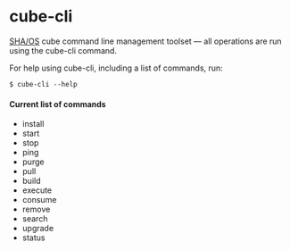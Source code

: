# cube-cli
[SHA/OS](https://shaos.ws) cube command line management toolset — all operations are run using the cube-cli command.

For help using cube-cli, including a list of commands, run:

  `$ cube-cli --help`

#### Current list of commands
- install
- start
- stop
- ping
- purge
- pull
- build
- execute
- consume
- remove
- search
- upgrade
- status
